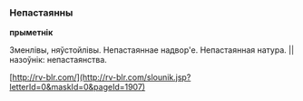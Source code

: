 ### Непастаянны
**прыметнік**

Зменлівы, няўстойлівы. Непастаяннае надвор'е. Непастаянная натура. || назоўнік: непастаянства.

<a rel="author">[http://rv-blr.com/](http://rv-blr.com/slounik.jsp?letterId=0&maskId=0&pageId=1907)</a>
